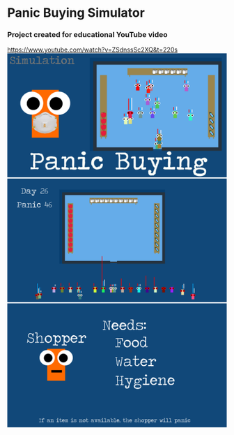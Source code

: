 # Panic Buying Simulator
### Project created for educational YouTube video
https://www.youtube.com/watch?v=ZSdnssSc2XQ&t=220s
![image info](thumbnail.png)
![image info](slide20.png)
![image info](slide5.png)
